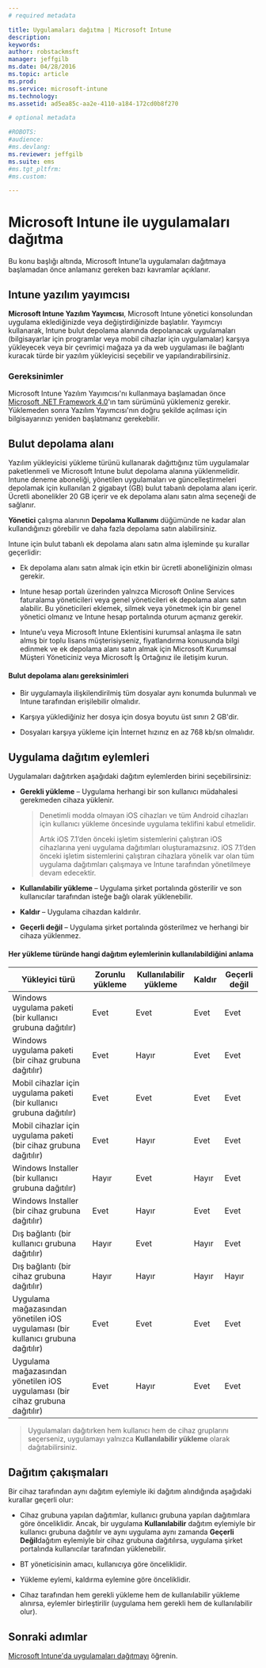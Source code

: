```yaml
---
# required metadata

title: Uygulamaları dağıtma | Microsoft Intune
description:
keywords:
author: robstackmsft
manager: jeffgilb
ms.date: 04/28/2016
ms.topic: article
ms.prod:
ms.service: microsoft-intune
ms.technology:
ms.assetid: ad5ea85c-aa2e-4110-a184-172cd0b8f270

# optional metadata

#ROBOTS:
#audience:
#ms.devlang:
ms.reviewer: jeffgilb
ms.suite: ems
#ms.tgt_pltfrm:
#ms.custom:

---
```


# Microsoft Intune ile uygulamaları dağıtma

Bu konu başlığı altında, Microsoft Intune’la uygulamaları dağıtmaya başlamadan önce anlamanız gereken bazı kavramlar açıklanır.

## Intune yazılım yayımcısı
**Microsoft Intune Yazılım Yayımcısı**, Microsoft Intune yönetici konsolundan uygulama eklediğinizde veya değiştirdiğinizde başlatılır. Yayımcıyı kullanarak, Intune bulut depolama alanında depolanacak uygulamaları (bilgisayarlar için programlar veya mobil cihazlar için uygulamalar) karşıya yükleyecek veya bir çevrimiçi mağaza ya da web uygulaması ile bağlantı kuracak türde bir yazılım yükleyicisi seçebilir ve yapılandırabilirsiniz.

### Gereksinimler
Microsoft Intune Yazılım Yayımcısı'nı kullanmaya başlamadan önce [Microsoft .NET Framework 4.0](https://www.microsoft.com/download/details.aspx?id=17851)'ın tam sürümünü yüklemeniz gerekir. Yüklemeden sonra Yazılım Yayımcısı'nın doğru şekilde açılması için bilgisayarınızı yeniden başlatmanız gerekebilir.

## Bulut depolama alanı
Yazılım yükleyicisi yükleme türünü kullanarak dağıttığınız tüm uygulamalar paketlenmeli ve Microsoft Intune bulut depolama alanına yüklenmelidir. Intune deneme aboneliği, yönetilen uygulamaları ve güncelleştirmeleri depolamak için kullanılan 2 gigabayt (GB) bulut tabanlı depolama alanı içerir. Ücretli abonelikler 20 GB içerir ve ek depolama alanı satın alma seçeneği de sağlanır.

**Yönetici** çalışma alanının **Depolama Kullanımı** düğümünde ne kadar alan kullandığınızı görebilir ve daha fazla depolama satın alabilirsiniz.

Intune için bulut tabanlı ek depolama alanı satın alma işleminde şu kurallar geçerlidir:

-   Ek depolama alanı satın almak için etkin bir ücretli aboneliğinizin olması gerekir.

-   Intune hesap portalı üzerinden yalnızca Microsoft Online Services faturalama yöneticileri veya genel yöneticileri ek depolama alanı satın alabilir. Bu yöneticileri eklemek, silmek veya yönetmek için bir genel yönetici olmanız ve Intune hesap portalında oturum açmanız gerekir.

-   Intune’u veya Microsoft Intune Eklentisini kurumsal anlaşma ile satın almış bir toplu lisans müşterisiyseniz, fiyatlandırma konusunda bilgi edinmek ve ek depolama alanı satın almak için Microsoft Kurumsal Müşteri Yöneticiniz veya Microsoft İş Ortağınız ile iletişim kurun.

#### Bulut depolama alanı gereksinimleri

-   Bir uygulamayla ilişkilendirilmiş tüm dosyalar aynı konumda bulunmalı ve Intune tarafından erişilebilir olmalıdır.

-   Karşıya yüklediğiniz her dosya için dosya boyutu üst sınırı 2 GB'dir.

-   Dosyaları karşıya yükleme için İnternet hızınız en az 768 kb/sn olmalıdır.

## Uygulama dağıtım eylemleri
Uygulamaları dağıtırken aşağıdaki dağıtım eylemlerden birini seçebilirsiniz:

-   **Gerekli yükleme** – Uygulama herhangi bir son kullanıcı müdahalesi gerekmeden cihaza yüklenir.

    > Denetimli modda olmayan iOS cihazları ve tüm Android cihazları için kullanıcı yükleme öncesinde uygulama teklifini kabul etmelidir.
    >
    > Artık iOS 7.1’den önceki işletim sistemlerini çalıştıran iOS cihazlarına yeni uygulama dağıtımları oluşturamazsınız. iOS 7.1’den önceki işletim sistemlerini çalıştıran cihazlara yönelik var olan tüm uygulama dağıtımları çalışmaya ve Intune tarafından yönetilmeye devam edecektir.

-   **Kullanılabilir yükleme** – Uygulama şirket portalında gösterilir ve son kullanıcılar tarafından isteğe bağlı olarak yüklenebilir.

-   **Kaldır** – Uygulama cihazdan kaldırılır.

-   **Geçerli değil** – Uygulama şirket portalında gösterilmez ve herhangi bir cihaza yüklenmez.

#### Her yükleme türünde hangi dağıtım eylemlerinin kullanılabildiğini anlama

|Yükleyici türü|Zorunlu yükleme|Kullanılabilir yükleme|Kaldır|Geçerli değil|
|------------------|--------------------|---------------------|-------------|------------------|
|Windows uygulama paketi (bir kullanıcı grubuna dağıtılır)|Evet|Evet|Evet|Evet|
|Windows uygulama paketi (bir cihaz grubuna dağıtılır)|Evet|Hayır|Evet|Evet|
|Mobil cihazlar için uygulama paketi (bir kullanıcı grubuna dağıtılır)|Evet|Evet|Evet|Evet|
|Mobil cihazlar için uygulama paketi (bir cihaz grubuna dağıtılır)|Evet|Hayır|Evet|Evet|
|Windows Installer (bir kullanıcı grubuna dağıtılır)|Hayır|Evet|Hayır|Evet|
|Windows Installer (bir cihaz grubuna dağıtılır)|Evet|Hayır|Evet|Evet|
|Dış bağlantı (bir kullanıcı grubuna dağıtılır)|Hayır|Evet|Hayır|Evet|
|Dış bağlantı (bir cihaz grubuna dağıtılır)|Hayır|Hayır|Hayır|Hayır|
|Uygulama mağazasından yönetilen iOS uygulaması (bir kullanıcı grubuna dağıtılır)|Evet|Evet|Evet|Evet|
|Uygulama mağazasından yönetilen iOS uygulaması (bir cihaz grubuna dağıtılır)|Evet|Hayır|Evet|Evet|
> Uygulamaları dağıtırken hem kullanıcı hem de cihaz gruplarını seçerseniz, uygulamayı yalnızca **Kullanılabilir yükleme** olarak dağıtabilirsiniz.

## Dağıtım çakışmaları
Bir cihaz tarafından aynı dağıtım eylemiyle iki dağıtım alındığında aşağıdaki kurallar geçerli olur:

-   Cihaz grubuna yapılan dağıtımlar, kullanıcı grubuna yapılan dağıtımlara göre önceliklidir. Ancak, bir uygulama **Kullanılabilir** dağıtım eylemiyle bir kullanıcı grubuna dağıtılır ve aynı uygulama aynı zamanda **Geçerli Değil**dağıtım eylemiyle bir cihaz grubuna dağıtılırsa, uygulama şirket portalında kullanıcılar tarafından yüklenebilir.

-   BT yöneticisinin amacı, kullanıcıya göre önceliklidir.

-   Yükleme eylemi, kaldırma eylemine göre önceliklidir.

-   Cihaz tarafından hem gerekli yükleme hem de kullanılabilir yükleme alınırsa, eylemler birleştirilir (uygulama hem gerekli hem de kullanılabilir olur).


## Sonraki adımlar

[Microsoft Intune'da uygulamaları dağıtmayı](deploy-apps-in-microsoft-intune.md) öğrenin.

<!--HONumber=May16_HO2-->



